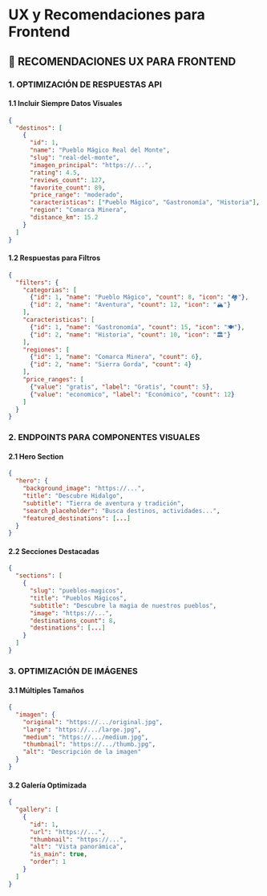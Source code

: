# UX y Recomendaciones para Frontend

## 🎨 RECOMENDACIONES UX PARA FRONTEND

### 1. OPTIMIZACIÓN DE RESPUESTAS API

#### 1.1 Incluir Siempre Datos Visuales
```json
{
  "destinos": [
    {
      "id": 1,
      "name": "Pueblo Mágico Real del Monte",
      "slug": "real-del-monte",
      "imagen_principal": "https://...",
      "rating": 4.5,
      "reviews_count": 127,
      "favorite_count": 89,
      "price_range": "moderado",
      "caracteristicas": ["Pueblo Mágico", "Gastronomía", "Historia"],
      "region": "Comarca Minera",
      "distance_km": 15.2
    }
  ]
}
```

#### 1.2 Respuestas para Filtros
```json
{
  "filters": {
    "categorias": [
      {"id": 1, "name": "Pueblo Mágico", "count": 8, "icon": "🏘️"},
      {"id": 2, "name": "Aventura", "count": 12, "icon": "🏔️"}
    ],
    "caracteristicas": [
      {"id": 1, "name": "Gastronomía", "count": 15, "icon": "🍽️"},
      {"id": 2, "name": "Historia", "count": 10, "icon": "🏛️"}
    ],
    "regiones": [
      {"id": 1, "name": "Comarca Minera", "count": 6},
      {"id": 2, "name": "Sierra Gorda", "count": 4}
    ],
    "price_ranges": [
      {"value": "gratis", "label": "Gratis", "count": 5},
      {"value": "economico", "label": "Económico", "count": 12}
    ]
  }
}
```

### 2. ENDPOINTS PARA COMPONENTES VISUALES

#### 2.1 Hero Section
```json
{
  "hero": {
    "background_image": "https://...",
    "title": "Descubre Hidalgo",
    "subtitle": "Tierra de aventura y tradición",
    "search_placeholder": "Busca destinos, actividades...",
    "featured_destinations": [...]
  }
}
```

#### 2.2 Secciones Destacadas
```json
{
  "sections": [
    {
      "slug": "pueblos-magicos",
      "title": "Pueblos Mágicos",
      "subtitle": "Descubre la magia de nuestros pueblos",
      "image": "https://...",
      "destinations_count": 8,
      "destinations": [...]
    }
  ]
}
```

### 3. OPTIMIZACIÓN DE IMÁGENES

#### 3.1 Múltiples Tamaños
```json
{
  "imagen": {
    "original": "https://.../original.jpg",
    "large": "https://.../large.jpg",
    "medium": "https://.../medium.jpg",
    "thumbnail": "https://.../thumb.jpg",
    "alt": "Descripción de la imagen"
  }
}
```

#### 3.2 Galería Optimizada
```json
{
  "gallery": [
    {
      "id": 1,
      "url": "https://...",
      "thumbnail": "https://...",
      "alt": "Vista panorámica",
      "is_main": true,
      "order": 1
    }
  ]
}
``` 